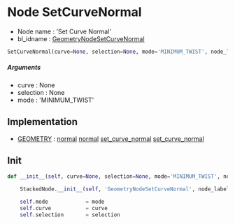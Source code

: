 # Node SetCurveNormal

- Node name : 'Set Curve Normal'
- bl_idname : [GeometryNodeSetCurveNormal](https://docs.blender.org/api/current/bpy.types.GeometryNodeSetCurveNormal.html)


``` python
SetCurveNormal(curve=None, selection=None, mode='MINIMUM_TWIST', node_label=None, node_color=None)
```
##### Arguments

- curve : None
- selection : None
- mode : 'MINIMUM_TWIST'

## Implementation

- [GEOMETRY](/docs/GeoNodes/GEOMETRY.md) : [normal](/docs/GeoNodes/GEOMETRY.md#normal) [normal](/docs/GeoNodes/GEOMETRY.md#normal) [set_curve_normal](/docs/GeoNodes/GEOMETRY.md#set_curve_normal) [set_curve_normal](/docs/GeoNodes/GEOMETRY.md#set_curve_normal)

## Init

``` python
def __init__(self, curve=None, selection=None, mode='MINIMUM_TWIST', node_label=None, node_color=None):

    StackedNode.__init__(self, 'GeometryNodeSetCurveNormal', node_label=node_label, node_color=node_color)

    self.mode            = mode
    self.curve           = curve
    self.selection       = selection
```
